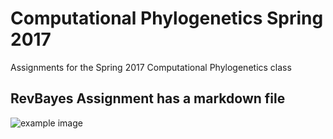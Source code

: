 # Computational Phylogenetics Spring 2017
Assignments for the Spring 2017 Computational Phylogenetics class

RevBayes Assignment has a markdown file
-----------------------------------------

![example image](male_sailfin.png)
